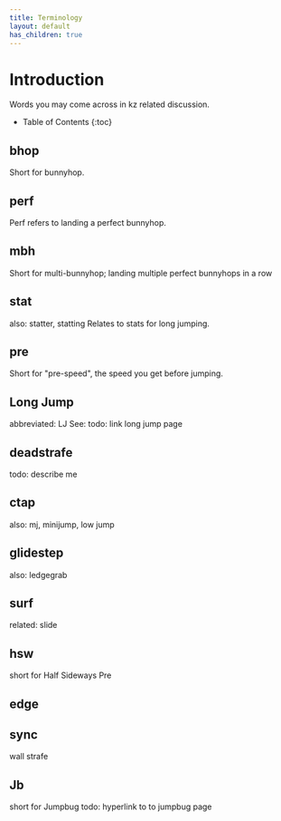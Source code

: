 ```yaml
---
title: Terminology
layout: default
has_children: true
---
```


# Introduction
Words you may come across in kz related discussion.

- Table of Contents
{:toc}

## bhop
Short for bunnyhop.

## perf
Perf refers to landing a perfect bunnyhop. 

## mbh
Short for multi-bunnyhop; landing multiple perfect bunnyhops in a row

## stat
also: statter, statting
Relates to stats for long jumping.

## pre
Short for "pre-speed", the speed you get before jumping.

## Long Jump
abbreviated: LJ
See: todo: link long jump page

## deadstrafe
todo: describe me

## ctap
also: mj, minijump, low jump

## glidestep
also: ledgegrab

## surf
related: slide

## hsw
short for Half Sideways Pre

## edge

## sync
wall strafe



## Jb
short for Jumpbug
todo: hyperlink to to jumpbug page